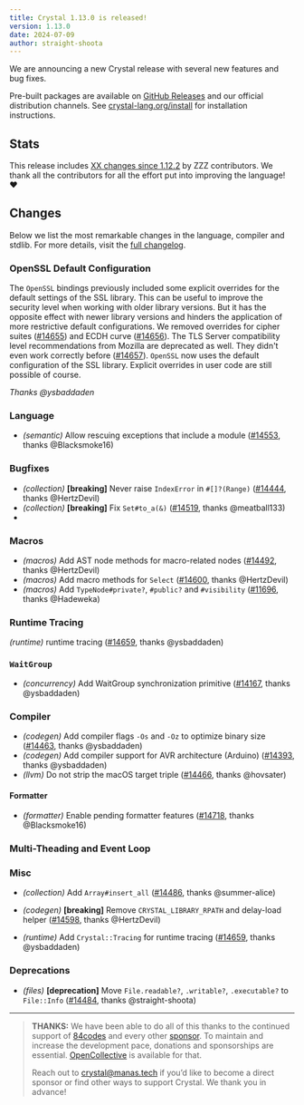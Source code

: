 ```yaml
---
title: Crystal 1.13.0 is released!
version: 1.13.0
date: 2024-07-09
author: straight-shoota
---
```

We are announcing a new Crystal release with several new features and bug fixes.

Pre-built packages are available on [GitHub Releases](https://github.com/crystal-lang/crystal/releases/tag/1.13.0)
and our official distribution channels.
See [crystal-lang.org/install](https://crystal-lang.org/install/) for
installation instructions.

## Stats

This release includes [XX changes since 1.12.2](https://github.com/crystal-lang/crystal/pulls?q=is%3Apr+milestone%3A1.13.0)
by ZZZ contributors. We thank all the contributors for all the effort put into
improving the language! ❤️

## Changes

Below we list the most remarkable changes in the language, compiler and stdlib.
For more details, visit the [full changelog](https://github.com/crystal-lang/crystal/releases/tag/1.13.0).

### OpenSSL Default Configuration

The `OpenSSL` bindings previously included some explicit overrides for the default settings of the SSL library. This can be useful to improve the security level when working with older library versions. But it has the opposite effect with newer library versions and hinders the application of more restrictive default configurations.
We removed overrides for cipher suites ([#14655](https://github.com/crystal-lang/crystal/pull/14655)) and ECDH curve ([#14656](https://github.com/crystal-lang/crystal/pull/14656)). The TLS Server compatibility level recommendations from Mozilla are deprecated as well. They didn't even work correctly before ([#14657](https://github.com/crystal-lang/crystal/pull/14657)).
`OpenSSL` now uses the default configuration of the SSL library. Explicit overrides in user code are still possible of course.

_Thanks @ysbaddaden_

### Language

- _(semantic)_ Allow rescuing exceptions that include a module ([#14553](https://github.com/crystal-lang/crystal/pull/14553), thanks @Blacksmoke16)

### Bugfixes

- _(collection)_ **[breaking]** Never raise `IndexError` in `#[]?(Range)` ([#14444](https://github.com/crystal-lang/crystal/pull/14444), thanks @HertzDevil)
- _(collection)_ **[breaking]** Fix `Set#to_a(&)` ([#14519](https://github.com/crystal-lang/crystal/pull/14519), thanks @meatball133)
- 

### Macros

- _(macros)_ Add AST node methods for macro-related nodes ([#14492](https://github.com/crystal-lang/crystal/pull/14492), thanks @HertzDevil)
- _(macros)_ Add macro methods for `Select` ([#14600](https://github.com/crystal-lang/crystal/pull/14600), thanks @HertzDevil)
- _(macros)_ Add `TypeNode#private?`, `#public?` and `#visibility` ([#11696](https://github.com/crystal-lang/crystal/pull/11696), thanks @Hadeweka)

### Runtime Tracing

_(runtime)_ runtime tracing ([#14659](https://github.com/crystal-lang/crystal/pull/14659), thanks @ysbaddaden)

### `WaitGroup`

* _(concurrency)_ Add WaitGroup synchronization primitive ([#14167](https://github.com/crystal-lang/crystal/pull/14167), thanks @ysbaddaden)

### Compiler

- _(codegen)_ Add compiler flags `-Os` and `-Oz` to optimize binary size ([#14463](https://github.com/crystal-lang/crystal/pull/14463), thanks @ysbaddaden)
- _(codegen)_ Add compiler support for AVR architecture (Arduino) ([#14393](https://github.com/crystal-lang/crystal/pull/14393), thanks @ysbaddaden)
- *(llvm)* Do not strip the macOS target triple ([#14466](https://github.com/crystal-lang/crystal/pull/14466), thanks @hovsater)

#### Formatter

- *(formatter)* Enable pending formatter features ([#14718](https://github.com/crystal-lang/crystal/pull/14718), thanks @Blacksmoke16)

### Multi-Theading and Event Loop

### Misc


* _(collection)_ Add `Array#insert_all` ([#14486](https://github.com/crystal-lang/crystal/pull/14486), thanks @summer-alice)

- _(codegen)_ **[breaking]** Remove `CRYSTAL_LIBRARY_RPATH` and delay-load helper ([#14598](https://github.com/crystal-lang/crystal/pull/14598), thanks @HertzDevil)

- *(runtime)* Add `Crystal::Tracing` for runtime tracing ([#14659](https://github.com/crystal-lang/crystal/pull/14659), thanks @ysbaddaden)

### Deprecations

* _(files)_ **[deprecation]** Move `File.readable?`, `.writable?`, `.executable?` to `File::Info` ([#14484](https://github.com/crystal-lang/crystal/pull/14484), thanks @straight-shoota)

---

> **THANKS:**
> We have been able to do all of this thanks to the continued support of [84codes](https://www.84codes.com/) and every other [sponsor](/sponsors).
> To maintain and increase the development pace, donations and sponsorships are
> essential. [OpenCollective](https://opencollective.com/crystal-lang) is
> available for that.
>
> Reach out to [crystal@manas.tech](mailto:crystal@manas.tech)
> if you’d like to become a direct sponsor or find other ways to support Crystal.
> We thank you in advance!